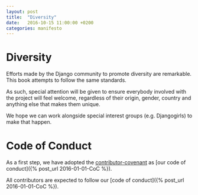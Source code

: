 ```yaml
---
layout: post
title:  "Diversity"
date:   2016-10-15 11:00:00 +0200
categories: manifesto
---
```


# Diversity

Efforts made by the Django community to promote diversity are remarkable. This book attempts to follow the same standards.

As such, special attention will be given to ensure everybody involved with the project will feel welcome, regardless of their origin, gender, country and anything else that makes them unique.

We hope we can work alongside special interest groups (e.g. Djangogirls) to make that happen.

# Code of Conduct

As a first step, we have adopted the [contributor-covenant](http://contributor-covenant.org/) as [our code of conduct]({% post_url 2016-01-01-CoC %}).

All contributors are expected to follow our [code of conduct]({% post_url 2016-01-01-CoC %}).

